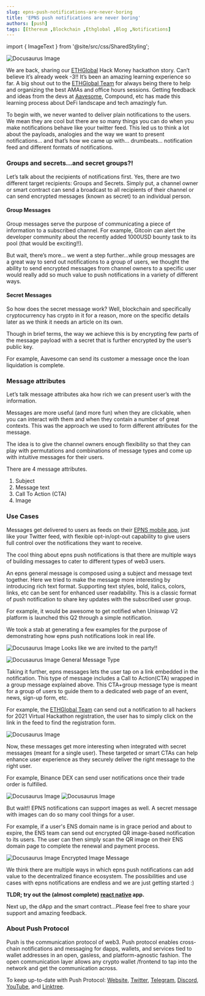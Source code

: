 ```yaml
---
slug: epns-push-notifications-are-never-boring
title: 'EPNS push notifications are never boring'
authors: [push]
tags: [Ethereum ,Blockchain ,Ethglobal ,Blog ,Notifications]
---
```

import { ImageText } from '@site/src/css/SharedStyling';

![Docusaurus Image](./cover-image.webp)

<!--truncate-->

We are back, sharing our [ETHGlobal](https://medium.com/u/3d1733b8e86a?source=post_page-----f5f5a1a2c477--------------------------------) Hack Money hackathon story. Can’t believe it’s already week -3!! It’s been an amazing learning experience so far. A big shout out to the [ETHGlobal Team](https://medium.com/u/8687f4bcbbed?source=post_page-----f5f5a1a2c477--------------------------------) for always being there to help and organizing the best AMAs and office hours sessions. Getting feedback and ideas from the devs at [Aavesome](https://medium.com/u/13bfa9f22920?source=post_page-----f5f5a1a2c477--------------------------------), Compound, etc has made this learning process about DeFi landscape and tech amazingly fun.

To begin with, we never wanted to deliver plain notifications to the users. We mean they are cool but there are so many things you can do when you make notifications behave like your twitter feed. This led us to think a lot about the payloads, analogies and the way we want to present notifications… and that’s how we came up with… drumbeats… notification feed and different formats of notifications.

### Groups and secrets…and secret groups?!
Let’s talk about the recipients of notifications first. Yes, there are two different target recipients: Groups and Secrets. Simply put, a channel owner or smart contract can send a broadcast to all recipients of their channel or can send encrypted messages (known as secret) to an individual person.

#### Group Messages

Group messages serve the purpose of communicating a piece of information to a subscribed channel. For example, Gitcoin can alert the developer community about the recently added 1000USD bounty task to its pool (that would be exciting!!).

But wait, there’s more… we went a step further…while group messages are a great way to send out notifications to a group of users, we thought the ability to send encrypted messages from channel owners to a specific user would really add so much value to push notifications in a variety of different ways.

#### Secret Messages

So how does the secret message work? Well, blockchain and specifically cryptocurrency has crypto in it for a reason, more on the specific details later as we think it needs an article on its own.

Though in brief terms, the way we achieve this is by encrypting few parts of the message payload with a secret that is further encrypted by the user’s public key.

For example, Aavesome can send its customer a message once the loan liquidation is complete.

### Message attributes
Let’s talk message attributes aka how rich we can present user’s with the information.

Messages are more useful (and more fun) when they are clickable, when you can interact with them and when they contain a number of great contexts. This was the approach we used to form different attributes for the message.

The idea is to give the channel owners enough flexibility so that they can play with permutations and combinations of message types and come up with intuitive messages for their users.

There are 4 message attributes.

1. Subject
2. Message text
3. Call To Action (CTA)
4. Image

### Use Cases
Messages get delivered to users as feeds on their [EPNS mobile app](https://medium.com/@epnsdapp/hello-world-buidling-a-working-epns-mobile-app-e9dcb8f5ed66), just like your Twitter feed, with flexible opt-in/opt-out capability to give users full control over the notifications they want to receive.

The cool thing about epns push notifications is that there are multiple ways of building messages to cater to different types of web3 users.

An epns general message is composed using a subject and message text together. Here we tried to make the message more interesting by introducing rich text format. Supporting text styles, bold, italics, colors, links, etc can be sent for enhanced user readability. This is a classic format of push notification to share key updates with the subscribed user group.

For example, it would be awesome to get notified when Uniswap V2 platform is launched this Q2 through a simple notification.

We took a stab at generating a few examples for the purpose of demonstrating how epns push notifications look in real life.

![Docusaurus Image](./image-1.webp)
<ImageText>Looks like we are invited to the party!!</ImageText>

![Docusaurus Image](./image-2.webp)
<ImageText>General Message Type</ImageText>

Taking it further, epns messages lets the user tap on a link embedded in the notification. This type of message includes a Call to Action(CTA) wrapped in a group message explained above. This CTA+group message type is meant for a group of users to guide them to a dedicated web page of an event, news, sign-up form, etc.

For example, the [ETHGlobal Team](https://medium.com/u/8687f4bcbbed?source=post_page-----f5f5a1a2c477--------------------------------) can send out a notification to all hackers for 2021 Virtual Hackathon registration, the user has to simply click on the link in the feed to find the registration form.

![Docusaurus Image](./image-3.webp)

Now, these messages get more interesting when integrated with secret messages (meant for a single user). These targeted or smart CTAs can help enhance user experience as they securely deliver the right message to the right user.

For example, Binance DEX can send user notifications once their trade order is fulfilled.

![Docusaurus Image](./image-4.webp)
![Docusaurus Image](./image-5.webp)

But wait!! EPNS notifications can support images as well. A secret message with images can do so many cool things for a user.

For example, if a user's ENS domain name is in grace period and about to expire, the ENS team can send out encrypted QR image-based notification to its users. The user can then simply scan the QR image on their ENS domain page to complete the renewal and payment process.

![Docusaurus Image](./image-6.webp)
<ImageText>
Encrypted Image Message
</ImageText>

We think there are multiple ways in which epns push notifications can add value to the decentralized finance ecosystem. The possibilities and use cases with epns notifications are endless and we are just getting started :)

<b>TLDR; try out the (almost complete) <a href='https://github.com/ethereum-push-notification-system/epns-mobile-app'>react native</a> app.</b>

Next up, the dApp and the smart contract…Please feel free to share your support and amazing feedback.

### About Push Protocol

Push is the communication protocol of web3. Push protocol enables cross-chain notifications and messaging for dapps, wallets, and services tied to wallet addresses in an open, gasless, and platform-agnostic fashion. The open communication layer allows any crypto wallet /frontend to tap into the network and get the communication across.

To keep up-to-date with Push Protocol: [Website](https://push.org/), [Twitter](https://twitter.com/pushprotocol), [Telegram](https://t.me/epnsproject), [Discord](https://discord.gg/pushprotocol), [YouTube](https://www.youtube.com/c/EthereumPushNotificationService), and [Linktree](https://linktr.ee/pushprotocol).
